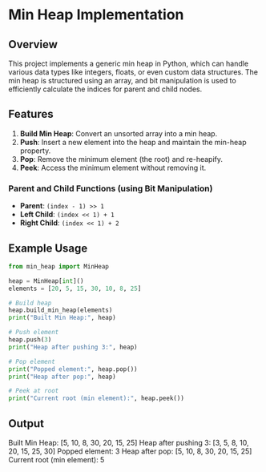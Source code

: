 # Min Heap Implementation

## Overview
This project implements a generic min heap in Python, which can handle various data types like integers, floats, or even custom data structures. The min heap is structured using an array, and bit manipulation is used to efficiently calculate the indices for parent and child nodes.

## Features
1. **Build Min Heap**: Convert an unsorted array into a min heap.
2. **Push**: Insert a new element into the heap and maintain the min-heap property.
3. **Pop**: Remove the minimum element (the root) and re-heapify.
4. **Peek**: Access the minimum element without removing it.

### Parent and Child Functions (using Bit Manipulation)
- **Parent**: `(index - 1) >> 1`
- **Left Child**: `(index << 1) + 1`
- **Right Child**: `(index << 1) + 2`

## Example Usage

```python
from min_heap import MinHeap

heap = MinHeap[int]()
elements = [20, 5, 15, 30, 10, 8, 25]

# Build heap
heap.build_min_heap(elements)
print("Built Min Heap:", heap)

# Push element
heap.push(3)
print("Heap after pushing 3:", heap)

# Pop element
print("Popped element:", heap.pop())
print("Heap after pop:", heap)

# Peek at root
print("Current root (min element):", heap.peek())
```
## Output
Built Min Heap: [5, 10, 8, 30, 20, 15, 25]
Heap after pushing 3: [3, 5, 8, 10, 20, 15, 25, 30]
Popped element: 3
Heap after pop: [5, 10, 8, 30, 20, 15, 25]
Current root (min element): 5

